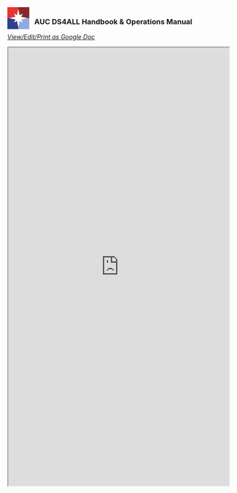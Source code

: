 <head>
  <meta name="robots" content="noindex" />
  <link rel="shortcut icon" type="image/x-icon" href="images/favicon/favicon.ico">
</head>
<a href="http://ds4all.aucenter.edu"><img src="images/ds4all_logo_1200x1200.png" width="50" align="left"></a>

### &nbsp;&nbsp;&nbsp;AUC DS4ALL Handbook & Operations Manual
<span style="color:blue">
    
*[View/Edit/Print as Google Doc](https://drive.google.com/open?id=1_eVuwUe_Y-yOP6t8gXPqujn_1An0-L985EyfQ5MXIjA)* 
</span>
<iframe width='100%' height='1000px' src="https://docs.google.com/document/d/e/2PACX-1vSbp1RoSMKDk3w1s1btT3SkyRug_VNysbAsDcggVs-Adc_9sD2e1tyHGgka-6olNLCflgxZZQbfgScZ/pub?embedded=true"></iframe>
